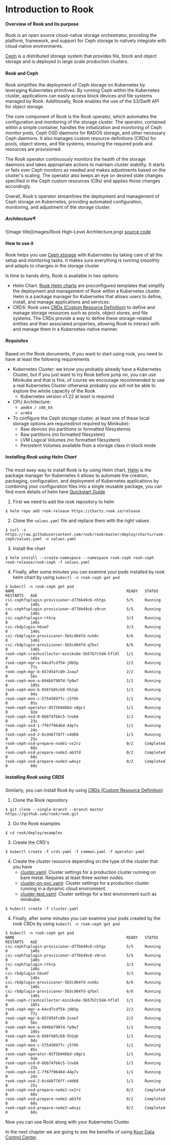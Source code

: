 # Introduction to Rook

#### Overview of Rook and its purpose

Rook is an open source cloud-native storage orchestrator, providing the platform, framework, and support for Ceph storage to natively integrate with cloud-native environments.

[Ceph](https://ceph.com/) is a distributed storage system that provides file, block and object storage and is deployed in large scale production clusters.

#### Rook and Ceph

Rook simplifies the deployment of Ceph storage on Kubernetes by leveraging Kubernetes primitives. By running Ceph within the Kubernetes cluster, applications can easily access block devices and file systems managed by Rook. Additionally, Rook enables the use of the S3/Swift API for object storage.

The core component of Rook is the Rook operator, which automates the configuration and monitoring of the storage cluster. The operator, contained within a simple container, handles the initialization and monitoring of Ceph monitor pods, Ceph OSD daemons for RADOS storage, and other necessary Ceph daemons. It also manages custom resource definitions (CRDs) for pools, object stores, and file systems, ensuring the required pods and resources are provisioned.

The Rook operator continuously monitors the health of the storage daemons and takes appropriate actions to maintain cluster stability. It starts or fails over Ceph monitors as needed and makes adjustments based on the cluster's scaling. The operator also keeps an eye on desired state changes specified in the Ceph custom resources (CRs) and applies those changes accordingly.

Overall, Rook's operator streamlines the deployment and management of Ceph storage on Kubernetes, providing automated configuration, monitoring, and adjustment of the storage cluster.

##### Architecture¶

![Image title](images/Rook High-Level Architecture.png)
[source code](images/Rook%20High-Level%20Architecture.drawio)

#### How to use it

Rook helps you use [Ceph storage](https://ceph.com/) with Kubernetes by taking care of all the setup and monitoring tasks. It makes sure everything is running smoothly and adapts to changes in the storage cluster

Is time to hands dirty, Rook is available in two options:

-   Helm Chart: [Rook Helm charts](https://rook.io/docs/rook/latest/Helm-Charts/helm-charts/) are preconfigured templates that simplify the deployment and management of Rook within a Kubernetes cluster. Helm is a package manager for Kubernetes that allows users to define, install, and manage applications and services.
-   CRDS: Rook uses [CRDs (Custom Resource Definition)](https://rook.io/docs/rook/latest/CRDs/Cluster/ceph-cluster-crd/) to define and manage storage resources such as pools, object stores, and file systems. The CRDs provide a way to define these storage-related entities and their associated properties, allowing Rook to interact with and manage them in a Kubernetes-native manner.

##### Requisites

Based on the Rook documents, if you want to start using rook, you need to have at least the following requirements

-   Kubernetes Cluster: we know you probably already have a Kubernetes Cluster, but if you just want to try Rook before jump on, you can use Minikube and that is fine, of course we encourage recommended to use a real Kubernetes Cluster otherwise probably you will not be able to explore the whole capacity of the Rook
    -   Kubernetes version v1.22 at least is required
-   CPU Architecture:
    -   `amd64 / x86_64`
    -   `arm64`
-   To configure the Ceph storage cluster, at least one of these local storage options are required(not required by Minikube):
    -   Raw devices (no partitions or formatted filesystems)
    -   Raw partitions (no formatted filesystem)
    -   LVM Logical Volumes (no formatted filesystem)
    -   Persistent Volumes available from a storage class in block mode

##### Installing Rook using Helm Chart

The most easy way to install Rook is by using Helm chart, [Helm](https://helm.sh/) is the package manager for Kubernetes
it allows to automate the creation, packaging, configuration, and deployment of Kubernetes applications
by combining your configuration files into a single reusable package, you can find more details of helm here [Quickstart Guide](https://helm.sh/docs/intro/quickstart/)

1. First we need to add the rook repository to helm

```console
$ helm repo add rook-release https://charts.rook.io/release
```

2. Clone the `values.yaml` file and replace them with the right values

```console
$ curl -s https://raw.githubusercontent.com/rook/rook/master/deploy/charts/rook-ceph/values.yaml -o values.yaml
```

3. Install the chart

```console
$ helm install --create-namespace --namespace rook-ceph rook-ceph rook-release/rook-ceph -f values.yaml
```

4. Finally, after some minutes you can examine your pods installed by rook helm chart by using `kubectl -n rook-ceph get pod`

```console
$ kubectl -n rook-ceph get pod
NAME                                                 READY   STATUS      RESTARTS   AGE
csi-cephfsplugin-provisioner-d77bb49c6-n5tgs         5/5     Running     0          140s
csi-cephfsplugin-provisioner-d77bb49c6-v9rvn         5/5     Running     0          140s
csi-cephfsplugin-rthrp                               3/3     Running     0          140s
csi-rbdplugin-hbsm7                                  3/3     Running     0          140s
csi-rbdplugin-provisioner-5b5cd64fd-nvk6c            6/6     Running     0          140s
csi-rbdplugin-provisioner-5b5cd64fd-q7bxl            6/6     Running     0          140s
rook-ceph-crashcollector-minikube-5b57b7c5d4-hfldl   1/1     Running     0          105s
rook-ceph-mgr-a-64cd7cdf54-j8b5p                     2/2     Running     0          77s
rook-ceph-mgr-b-657d54fc89-2xxw7                     2/2     Running     0          56s
rook-ceph-mon-a-694bb7987d-fp9w7                     1/1     Running     0          105s
rook-ceph-mon-b-856fdd5cb9-5h2qk                     1/1     Running     0          94s
rook-ceph-mon-c-57545897fc-j576h                     1/1     Running     0          85s
rook-ceph-operator-85f5b946bd-s8grz                  1/1     Running     0          92m
rook-ceph-osd-0-6bb747b6c5-lnvb6                     1/1     Running     0          23s
rook-ceph-osd-1-7f67f9646d-44p7v                     1/1     Running     0          24s
rook-ceph-osd-2-6cd4b776ff-v4d68                     1/1     Running     0          25s
rook-ceph-osd-prepare-node1-vx2rz                    0/2     Completed   0          60s
rook-ceph-osd-prepare-node2-ab3fd                    0/2     Completed   0          60s
rook-ceph-osd-prepare-node3-w4xyz                    0/2     Completed   0          60s
```

##### Installing Rook using CRDS

Similarly, you can install Rook by using [CRDs (Custom Resource Definition)](https://rook.io/docs/rook/latest/CRDs/Cluster/ceph-cluster-crd/)

1. Clone the Rook repository

```console
$ git clone --single-branch --branch master https://github.com/rook/rook.git
```

2. Go the Rook examples

```console
$ cd rook/deploy/examples
```

3. Create the CRD's

```console
$ kubectl create -f crds.yaml -f common.yaml -f operator.yaml
```

4. Create the cluster resource depending on the type of the cluster that you have
    - [cluster.yaml](https://github.com/rook/rook/blob/master/deploy/examples/cluster.yaml): Cluster settings for a production cluster running on bare metal. Requires at least three worker nodes.
    - [cluster-on-pvc.yaml](https://github.com/rook/rook/blob/master/deploy/examples/cluster-on-pvc.yaml): Cluster settings for a production cluster running in a dynamic cloud environment.
    - [cluster-test.yaml](https://github.com/rook/rook/blob/master/deploy/examples/cluster-test.yaml): Cluster settings for a test environment such as minikube.

```console
$ kubectl create -f cluster.yaml
```

4. Finally, after some minutes you can examine your pods created by the rook CRDs by using `kubectl -n rook-ceph get pod`

```console
$ kubectl -n rook-ceph get pod
NAME                                                 READY   STATUS      RESTARTS   AGE
csi-cephfsplugin-provisioner-d77bb49c6-n5tgs         5/5     Running     0          140s
csi-cephfsplugin-provisioner-d77bb49c6-v9rvn         5/5     Running     0          140s
csi-cephfsplugin-rthrp                               3/3     Running     0          140s
csi-rbdplugin-hbsm7                                  3/3     Running     0          140s
csi-rbdplugin-provisioner-5b5cd64fd-nvk6c            6/6     Running     0          140s
csi-rbdplugin-provisioner-5b5cd64fd-q7bxl            6/6     Running     0          140s
rook-ceph-crashcollector-minikube-5b57b7c5d4-hfldl   1/1     Running     0          105s
rook-ceph-mgr-a-64cd7cdf54-j8b5p                     2/2     Running     0          77s
rook-ceph-mgr-b-657d54fc89-2xxw7                     2/2     Running     0          56s
rook-ceph-mon-a-694bb7987d-fp9w7                     1/1     Running     0          105s
rook-ceph-mon-b-856fdd5cb9-5h2qk                     1/1     Running     0          94s
rook-ceph-mon-c-57545897fc-j576h                     1/1     Running     0          85s
rook-ceph-operator-85f5b946bd-s8grz                  1/1     Running     0          92m
rook-ceph-osd-0-6bb747b6c5-lnvb6                     1/1     Running     0          23s
rook-ceph-osd-1-7f67f9646d-44p7v                     1/1     Running     0          24s
rook-ceph-osd-2-6cd4b776ff-v4d68                     1/1     Running     0          25s
rook-ceph-osd-prepare-node1-vx2rz                    0/2     Completed   0          60s
rook-ceph-osd-prepare-node2-ab3fd                    0/2     Completed   0          60s
rook-ceph-osd-prepare-node3-w4xyz                    0/2     Completed   0          60s
```

Now you can use Rook along with your Kubernetes Cluster.

In the next chapter we are going to see the benefits of using [Koor Data Control Center](getting-started-data-control-center.md).
